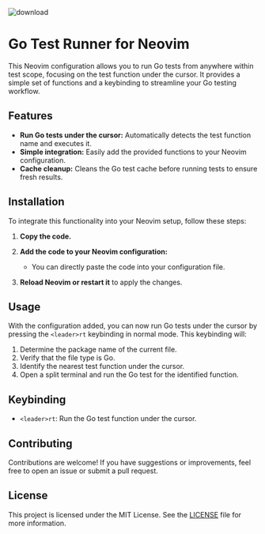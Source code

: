 ![download](https://github.com/vladevelops/nvim_goruntest/assets/122153525/2486f67c-241a-4925-a57f-970fa0197f31)

# Go Test Runner for Neovim

This Neovim configuration allows you to run Go tests from anywhere within test scope, focusing on the test function under the cursor. It provides a simple set of functions and a keybinding to streamline your Go testing workflow.

## Features

- **Run Go tests under the cursor:** Automatically detects the test function name and executes it.
- **Simple integration:** Easily add the provided functions to your Neovim configuration.
- **Cache cleanup:** Cleans the Go test cache before running tests to ensure fresh results.


## Installation

To integrate this functionality into your Neovim setup, follow these steps:

1. **Copy the code.**

2. **Add the code to your Neovim configuration:**
   - You can directly paste the code into your configuration file.

3. **Reload Neovim or restart it** to apply the changes.

## Usage

With the configuration added, you can now run Go tests under the cursor by pressing the `<leader>rt` keybinding in normal mode. This keybinding will:

1. Determine the package name of the current file.
2. Verify that the file type is Go.
3. Identify the nearest test function under the cursor.
4. Open a split terminal and run the Go test for the identified function.

## Keybinding

- `<leader>rt`: Run the Go test function under the cursor.

## Contributing

Contributions are welcome! If you have suggestions or improvements, feel free to open an issue or submit a pull request.

## License

This project is licensed under the MIT License. See the [LICENSE](LICENSE) file for more information.
